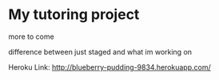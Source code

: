 # My tutoring project

more to come

difference between just staged and what im working on

Heroku Link: http://blueberry-pudding-9834.herokuapp.com/
